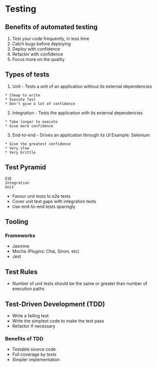 # Testing

## Benefits of automated testing

1. Test your code frequently, in less time
2. Catch bugs before deploying
3. Deploy with confidence
4. Refactor with confidence
5. Focus more on the quality

## Types of tests

1. Unit - Tests a unit of an application without its external dependencies

```
* Cheap to write
* Execute fast
* Don't give a lot of confidence
```

2. Integration - Tests the application with its external dependencies

```
* Take longer to execute
* Give more confidence
```

3. End-to-end - Drives an application through its UI
   Example: Selenium

```
* Give the greatest confidence
* Very slow
* Very brittle
```

## Test Pyramid

```
E2E
Integration
Unit
```

- Favour unit tests to e2e tests
- Cover unit test gaps with integration tests
- Use end-to-end tests sparingly

## Tooling

### Frameworks

- Jasmine
- Mocha (Plugins: Chai, Sinon, etc)
- Jest

## Test Rules

- Number of unit tests should be the same or greater than number of execution paths

## Test-Driven Development (TDD)

- Write a failing test
- Write the simplest code to make the test pass
- Refactor if necessary

### Benefits of TDD

- Testable source code
- Full coverage by tests
- Simpler implementation
